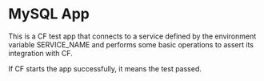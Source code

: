 # MySQL App

This is a CF test app that connects to a service defined by the environment variable SERVICE_NAME
and performs some basic operations to assert its integration with CF.

If CF starts the app successfully, it means the test passed.
